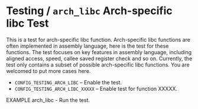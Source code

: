 # Testing / `arch_libc` Arch-specific libc Test

This is a test for arch-specific libc function. Arch-specific libc functions are often implemented in
assembly language, here is the test for these functions. The test focuses on key features in assembly
language, including aligned access, speed, callee saved register check and so on.
Currently, the test only contains a subset of possible arch-specific libc functions. You are welcomed
to put more cases here.

- `CONFIG_TESTING_ARCH_LIBC` – Enable the test.
- `CONFIG_TESTING_ARCH_LIBC_XXXXX` – Enable test for function XXXXX.

EXAMPLE
  arch_libc - Run the test.
